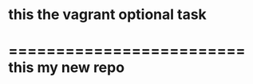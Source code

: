 # this the vagrant optional task
 =========================
    this my new repo
 =========================



